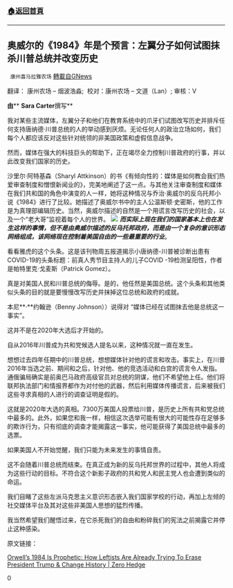 ###  [:house:返回首頁](https://github.com/ourhimalayas/txt)
---

## 奥威尔的《1984》年是个预言：左翼分子如何试图抹杀川普总统并改变历史
` 康州喜马拉雅农场` [轉載自GNews](https://gnews.org/zh-hans/584846/)

翻译： 康州农场 – 烟波浩淼;  校对：康州农场 – 文道（Lan）; 审核：V

**由**** ****Sara Carter****撰写**

我对某些主流媒体，左翼分子和他们在教育系统中的爪牙们试图改写历史并排斥任何支持唐纳德·川普总统的人的举动感到厌烦。无论任何人的政治立场如何，我们每个人都应该反对这些针对统领的非美国政策和虚假信息战争。

然而，媒体在强大的科技巨头的帮助下，正在竭尽全力控制川普政府的行事，并以此改变我们国家的历史。

沙里尔·阿特基森（Sharyl Attkinson）的书《有倾向性的：媒体是如何教会我们热爱审查制度和憎恨新闻业的》，完美地阐述了这一点。与其他关注审查制度和媒体在我们共和国的角色中演变的人一样，她将这种情况与乔治·奥威尔的反乌托邦小说《1984》进行了比较。她描述了奥威尔书中的主人公温斯顿·史密斯，他的工作是为真理部编辑历史。当然，奥威尔描述的自然是一个用谎言改写历史的社会，以及一个“老大哥”监视着每个人的世界。
![]()![](https://gnews-media-offload.s3.amazonaws.com/wp-content/uploads/2020/11/23140551/warispeace.jpg)
***而实际上现在我们的国家基本上也在发生这样的事情，但不是由奥威尔描述的反乌托邦政府，而是由一个复杂的意识形态网络组成，该网络现在控制着美国自由的一些最重要的行业***。

看看雅虎的这个头条。这是该刊物周五报道揭示小唐纳德-川普被诊断出患有COVID-19的头条标题：前真人秀节目主持人的儿子COVID -19检测呈阳性，作者是帕特里克·戈麦斯（Patrick Gomez）。

真是对美国人民和川普总统的侮辱。是的，他任然是美国总统。这个头条和其他类似头条的目的就是要慢慢改写历史并抹掉这位总统和政府的成就。

本尼**·**约翰逊（Benny Johnson））说得对 “媒体已经在试图抹去他是总统这一事实”。

这并不是在2020年大选后才开始的。

自从2016年川普成为共和党候选人提名以来，这种情况就一直在发生。

想想过去四年任期中的川普总统，想想媒体针对他的谎言和攻击。事实上，在川普2016年当选之前、期间和之后，针对他、他的竞选活动和白宫的谎言令人发指。通俄骗局确实是前奥巴马政府高级官员对总统的阴谋，他们不希望他上任。他们将联邦执法部门和情报界都作为对付他的武器，然后利用媒体传播谎言，后来被我们这些寻求真相的人进行的调查证明是假的。

这就是2020年大选的真相。7300万美国人投票给川普，是历史上所有共和党总统中最多的。此外，如果您和我一样，相信这次选举可能有很大的可能性存在足够多的欺诈行为，只有彻底的调查才能揭露这一事实，他可能获得了美国总统中最多的选票。

如果美国人不开始觉醒，我们只能为未来发生的事情自责。

这不会随着川普总统而结束。在真正成为新的反乌托邦世界的过程中，其他人将成为这些行动的目标。不符合这个新影子政府的共和党人和民主党人也会遭到类似的命运。

我们目睹了这些左派马克思主义意识形态嵌入我们国家学校的行动，再加上左倾的社交媒体平台及其对这些非美国人思想的猛烈传播。

我当然希望我们醒悟过来，在它杀死我们的自由和粉碎我们的宪法之前揭露它并停止这种感染。

原文链接：

[Orwell’s 1984 Is Prophetic: How Leftists Are Already Trying To Erase President Trump & Change History | Zero Hedge](https://www.zerohedge.com/political/orwells-1984-prophetic-how-leftists-are-already-trying-erase-president-trump-change)

0
